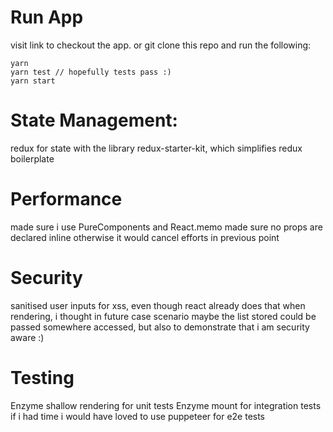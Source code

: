 # Run App

visit link to checkout the app.
or git clone this repo and run the following:

```
yarn
yarn test // hopefully tests pass :)
yarn start
```

# State Management:

redux for state with the library redux-starter-kit, which simplifies redux boilerplate

# Performance

made sure i use PureComponents and React.memo
made sure no props are declared inline otherwise it would cancel efforts in previous point

# Security

sanitised user inputs for xss, even though react already does that when rendering, i thought in future case scenario maybe the list stored could be passed somewhere accessed, but also to demonstrate that i am security aware :)

# Testing

Enzyme shallow rendering for unit tests
Enzyme mount for integration tests
if i had time i would have loved to use puppeteer for e2e tests
